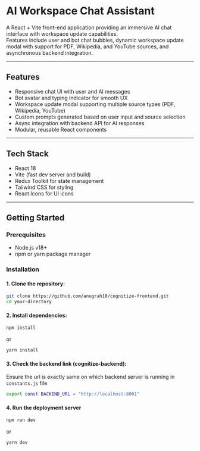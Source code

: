 # AI Workspace Chat Assistant

A React + Vite front-end application providing an immersive AI chat interface with workspace update capabilities.  
Features include user and bot chat bubbles, dynamic workspace update modal with support for PDF, Wikipedia, and YouTube sources, and asynchronous backend integration.

---

## Features

- Responsive chat UI with user and AI messages  
- Bot avatar and typing indicator for smooth UX  
- Workspace update modal supporting multiple source types (PDF, Wikipedia, YouTube)  
- Custom prompts generated based on user input and source selection  
- Async integration with backend API for AI responses  
- Modular, reusable React components

---

## Tech Stack

- React 18  
- Vite (fast dev server and build)  
- Redux Toolkit for state management  
- Tailwind CSS for styling  
- React Icons for UI icons

---

## Getting Started

### Prerequisites

- Node.js v18+  
- npm or yarn package manager

### Installation

#### 1. Clone the repository:

```bash
git clone https://github.com/anugrah18/cognitize-frontend.git
cd your-directory
```

#### 2. Install dependencies:
```bash
npm install
```
 or
```bash
yarn install
```

#### 3. Check the backend link (cognitize-backend):
Ensure the url is exactly same on which backend server is running in `constants.js` file
```bash
export const BACKEND_URL = "http://localhost:8001"
```

#### 4. Run the deployment server
```bash
npm run dev
```
or
```bash
yarn dev

```